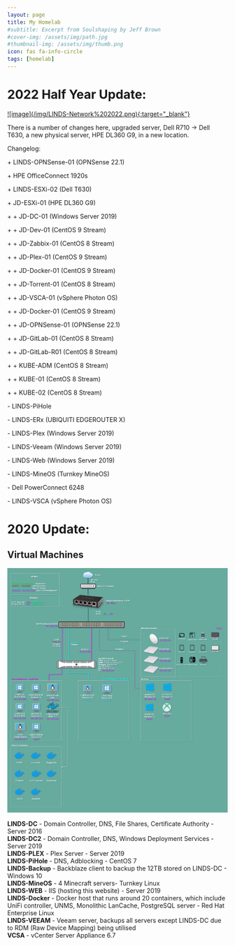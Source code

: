 ```yaml
---
layout: page
title: My Homelab
#subtitle: Excerpt from Soulshaping by Jeff Brown
#cover-img: /assets/img/path.jpg
#thumbnail-img: /assets/img/thumb.png
icon: fas fa-info-circle
tags: [homelab]
---
```


# 2022 Half Year Update:

<a target="_blank" href="/img/LINDS-Network%202022.png" onClick='test(this)'>
![image](/img/LINDS-Network%202022.png){:target="_blank"}
</a>

There is a number of changes here, upgraded server, Dell R710 -> Dell T630, a new physical server, HPE DL360 G9, in a new location.

Changelog:

&#43; LINDS-OPNSense-01 (OPNSense 22.1)

&#43; HPE OfficeConnect 1920s

&#43; LINDS-ESXi-02 (Dell T630)

&#43; JD-ESXi-01 (HPE DL360 G9)

&#43; &#43; JD-DC-01 (Windows Server 2019)

&#43; &#43; JD-Dev-01 (CentOS 9 Stream)

&#43; &#43; JD-Zabbix-01 (CentOS 8 Stream)

&#43; &#43; JD-Plex-01 (CentOS 9 Stream)

&#43; &#43; JD-Docker-01 (CentOS 9 Stream)

&#43; &#43; JD-Torrent-01 (CentOS 8 Stream)

&#43; &#43; JD-VSCA-01 (vSphere Photon OS)

&#43; &#43; JD-Docker-01 (CentOS 9 Stream)

&#43; &#43; JD-OPNSense-01 (OPNSense 22.1)

&#43; &#43; JD-GitLab-01 (CentOS 8 Stream)

&#43; &#43; JD-GitLab-R01 (CentOS 8 Stream)

&#43; &#43; KUBE-ADM (CentOS 8 Stream)

&#43; &#43; KUBE-01 (CentOS 8 Stream)

&#43; &#43; KUBE-02 (CentOS 8 Stream)

&#45; LINDS-PiHole

&#45; LINDS-ERx (UBIQUITI EDGEROUTER X)

&#45; LINDS-Plex (Windows Server 2019)

&#45; LINDS-Veeam (Windows Server 2019)

&#45; LINDS-Web (Windows Server 2019)

&#45; LINDS-MineOS (Turnkey MineOS)

&#45; Dell PowerConnect 6248

&#45; LINDS-VSCA (vSphere Photon OS)


# 2020 Update:

<h2>Virtual Machines</h2>

![homelab](/img/LINDs-Network.jpg)

<p class="has-small-font-size"><strong>LINDS-DC</strong> - Domain Controller, DNS, File Shares, Certificate Authority - Server 2016<br><strong>LINDS-DC2</strong> - Domain Controller, DNS, Windows Deployment Services - Server 2019<br><strong>LINDS-PLEX</strong> - Plex Server - Server 2019<br><strong>LINDS-PiHole</strong> - DNS, Adblocking - CentOS 7<br><strong>LINDS-Backup</strong> - Backblaze client to backup the 12TB stored on LINDS-DC - Windows 10<br><strong>LINDS-MineOS</strong> - 4 Minecraft servers- Turnkey Linux<br><strong>LINDS-WEB</strong> - IIS (hosting this website) - Server 2019<br><strong>LINDS-Docker</strong> - Docker host that runs around 20 containers, which include UniFi controller, UNMS, Monolithic LanCache, PostgreSQL server - Red Hat Enterprise Linux<br><strong>LINDS-VEEAM</strong> - Veeam server, backups all servers except LINDS-DC due to RDM (Raw Device Mapping) being utilised<br><strong>VCSA</strong> - vCenter Server Appliance 6.7</p>
